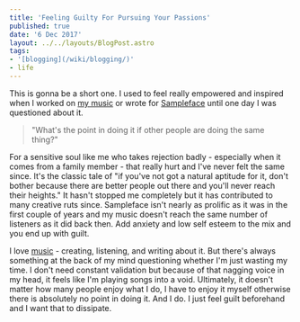 ```yaml
---
title: 'Feeling Guilty For Pursuing Your Passions'
published: true
date: '6 Dec 2017'
layout: ../../layouts/BlogPost.astro
tags:
- '[blogging](/wiki/blogging/)'
- life
---
```


This is gonna be a short one. I used to feel really empowered and inspired when I worked on [my music](https://strrchildluke.bandcamp.com/) or wrote for [Sampleface](https://sampleface.co.uk/) until one day I was questioned about it.

> "What's the point in doing it if other people are doing the same thing?"

For a sensitive soul like me who takes rejection badly - especially when it comes from a family member - that really hurt and I've never felt the same since. It's the classic tale of "if you've not got a natural aptitude for it, don't bother because there are better people out there and you'll never reach their heights." It hasn't stopped me completely but it has contributed to many creative ruts since. Sampleface isn't nearly as prolific as it was in the first couple of years and my music doesn't reach the same number of listeners as it did back then. Add anxiety and low self esteem to the mix and you end up with guilt.

I love [music](/wiki/music/) - creating, listening, and writing about it. But there's always something at the back of my mind questioning whether I'm just wasting my time. I don't need constant validation but because of that nagging voice in my head, it feels like I'm playing songs into a void. Ultimately, it doesn't matter how many people enjoy what I do, I have to enjoy it myself otherwise there is absolutely no point in doing it. And I do. I just feel guilt beforehand and I want that to dissipate.